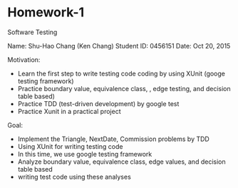 # Homework-1
Software Testing


Name: Shu-Hao Chang (Ken Chang)
Student ID: 0456151
Date: Oct 20, 2015

Motivation:
- Learn the first step to write testing code coding by using XUnit (googe testing framework)
- Practice boundary value, equivalence class, , edge testing, and decision table based)
- Practice TDD (test-driven development) by google test
- Practice Xunit in a practical project

Goal:
- Implement the Triangle, NextDate, Commission problems by TDD
- Using XUnit for writing testing code
- In this time, we use google testing framework
- Analyze boundary value, equivalence class, edge values, and decision table based
- writing test code using these analyses
